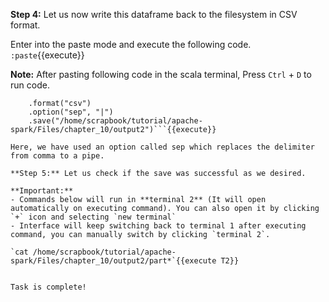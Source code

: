 
**Step 4:** Let us now write this dataframe back to the filesystem in CSV format.

Enter into the paste mode and execute the following code.
`:paste`{{execute}}

**Note:** After pasting following code in the scala terminal, Press  `Ctrl` + `D` to run code.

```dataNew.write
    .format("csv")
    .option("sep", "|")
    .save("/home/scrapbook/tutorial/apache-spark/Files/chapter_10/output2")```{{execute}}

Here, we have used an option called sep which replaces the delimiter from comma to a pipe.

**Step 5:** Let us check if the save was successful as we desired.

**Important:** 
- Commands below will run in **terminal 2** (It will open automatically on executing command). You can also open it by clicking `+` icon and selecting `new terminal`
- Interface will keep switching back to terminal 1 after executing command, you can manually switch by clicking `terminal 2`.

`cat /home/scrapbook/tutorial/apache-spark/Files/chapter_10/output2/part*`{{execute T2}}


Task is complete!
